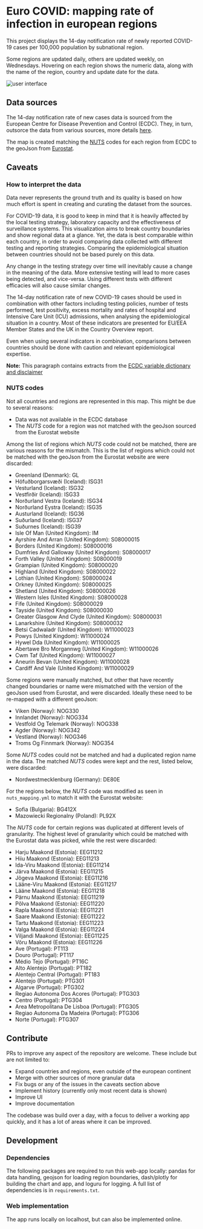 # Euro COVID: mapping rate of infection in european regions

This project displays the 14-day notification rate of newly reported COVID-19 cases per 100,000 population by subnational region.

Some regions are updated daily, others are updated weekly, on Wednesdays. Hovering on each region shows the numeric data, along with the name of the region, country and update date for the data.

![user interface](https://github.com/pepicello/eurocovid/blob/master/ui.jpg?raw=true)

## Data sources

The 14-day notification rate of new cases data is sourced from the European Centre for Disease Prevention and Control (ECDC). They, in turn, outsorce the data from various sources, more details [here](https://www.ecdc.europa.eu/en/covid-19/data-collection).

The map is created matching the [NUTS](https://en.wikipedia.org/wiki/Nomenclature_of_Territorial_Units_for_Statistics) codes for each region from ECDC to the geoJson from [Eurostat](https://ec.europa.eu/eurostat/web/gisco/geodata/reference-data/administrative-units-statistical-units/nuts).

## Caveats

### How to interpret the data
Data never represents the ground truth and its quality is based on how much effort is spent in creating and curating the dataset from the sources.

For COVID-19 data, it is good to keep in mind that it is heavily affected by the local testing strategy, laboratory capacity and the effectiveness of surveillance systems. This visualization aims to break country boundaries and show regional data at a glance. Yet, the data is best comparable within each country, in order to avoid comparing data collected with different testing and reporting strategies. Comparing the epidemiological situation between countries should not be based purely on this data.

Any change in the testing strategy over time will inevitably cause a change in the meaning of the data. More extensive testing will lead to more cases being detected, and vice-versa. Using different tests with different efficacies will also cause similar changes.

The 14-day notification rate of new COVID-19 cases should be used in combination with other factors including testing policies, number of tests performed, test positivity, excess mortality and rates of hospital and Intensive Care Unit (ICU) admissions, when analysing the epidemiological situation in a country. Most of these indicators are presented for EU/EEA Member States and the UK in the Country Overview report.

Even when using several indicators in combination, comparisons between countries should be done with caution and relevant epidemiological expertise.

**Note:** This paragraph contains extracts from the [ECDC variable dictionary and disclaimer](https://www.ecdc.europa.eu/sites/default/files/documents/2020-08-12_Variable_Dictionary_and_Disclaimer_subnational_weekly_data_0.pdf)

### NUTS codes

Not all countries and regions are represented in this map. This might be due to several reasons:
  - Data was not available in the ECDC database
  - The *NUTS* code for a region was not matched with the geoJson sourced from the Eurostat website

Among the list of regions which *NUTS* code could not be matched, there are various reasons for the mismatch.
This is the list of regions which could not be matched with the geoJson from the Eurostat website are were discarded:
  - Greenland (Denmark): GL
  - Höfuðborgarsvæði (Iceland): ISG31
  - Vesturland (Iceland): ISG32
  - Vestfirðir (Iceland): ISG33
  - Norðurland Vestra (Iceland): ISG34
  - Norðurland Eystra (Iceland): ISG35
  - Austurland (Iceland): ISG36
  - Suðurland (Iceland): ISG37
  - Suðurnes (Iceland): ISG39  
  - Isle Of Man (United Kingdom): IM
  - Ayrshire And Arran (United Kingdom): S08000015
  - Borders (United Kingdom): S08000016
  - Dumfries And Galloway (United Kingdom): S08000017
  - Forth Valley (United Kingdom): S08000019
  - Grampian (United Kingdom): S08000020
  - Highland (United Kingdom): S08000022
  - Lothian (United Kingdom): S08000024
  - Orkney (United Kingdom): S08000025
  - Shetland (United Kingdom): S08000026
  - Western Isles (United Kingdom): S08000028
  - Fife (United Kingdom): S08000029
  - Tayside (United Kingdom): S08000030
  - Greater Glasgow And Clyde (United Kingdom): S08000031
  - Lanarkshire (United Kingdom): S08000032
  - Betsi Cadwaladr (United Kingdom): W11000023
  - Powys (United Kingdom): W11000024
  - Hywel Dda (United Kingdom): W11000025
  - Abertawe Bro Morgannwg (United Kingdom): W11000026
  - Cwm Taf (United Kingdom): W11000027
  - Aneurin Bevan (United Kingdom): W11000028
  - Cardiff And Vale (United Kingdom): W11000029  

Some regions were manually matched, but other that have recently changed boundaries or name were mismatched with the version of the geoJson used from Eurostat, and were discarded. Ideally these need to be re-mapped with a different geoJson:
  - Viken (Norway): NOG330
  - Innlandet (Norway): NOG334
  - Vestfold Og Telemark (Norway): NOG338
  - Agder (Norway): NOG342
  - Vestland (Norway): NOG346
  - Troms Og Finnmark (Norway): NOG354

Some *NUTS* codes could not be matched and had a duplicated region name in the data. The matched *NUTS* codes were kept and the rest, listed below, were discarded:
  - Nordwestmecklenburg (Germany): DE80E

For the regions below, the *NUTS* code was modified as seen in `nuts_mapping.yml` to match it with the Eurostat website:
  - Sofia (Bulgaria): BG412X
  - Mazowiecki Regionalny (Poland): PL92X

The *NUTS* code for certain regions was duplicated at different levels of granularity. The highest level of granularity which could be matched with the Eurostat data was picked, while the rest were discarded:
  - Harju Maakond (Estonia): EEG11212
  - Hiiu Maakond (Estonia): EEG11213
  - Ida-Viru Maakond (Estonia): EEG11214
  - Järva Maakond (Estonia): EEG11215
  - Jõgeva Maakond (Estonia): EEG11216
  - Lääne-Viru Maakond (Estonia): EEG11217
  - Lääne Maakond (Estonia): EEG11218
  - Pärnu Maakond (Estonia): EEG11219
  - Põlva Maakond (Estonia): EEG11220
  - Rapla Maakond (Estonia): EEG11221
  - Saare Maakond (Estonia): EEG11222
  - Tartu Maakond (Estonia): EEG11223
  - Valga Maakond (Estonia): EEG11224
  - Viljandi Maakond (Estonia): EEG11225
  - Võru Maakond (Estonia): EEG11226
  - Ave (Portugal): PT113
  - Douro (Portugal): PT117
  - Médio Tejo (Portugal): PT16C
  - Alto Alentejo (Portugal): PT182
  - Alentejo Central (Portugal): PT183
  - Alentejo (Portugal): PTG301
  - Algarve (Portugal): PTG302
  - Regiao Autonoma Dos Acores (Portugal): PTG303
  - Centro (Portugal): PTG304
  - Area Metropolitana De Lisboa (Portugal): PTG305
  - Regiao Autonoma Da Madeira (Portugal): PTG306
  - Norte (Portugal): PTG307

## Contribute

PRs to improve any aspect of the repository are welcome. These include but are not limited to:
  - Expand countries and regions, even outside of the european continent
  - Merge with other sources of more granular data
  - Fix bugs or any of the issues in the caveats section above
  - Implement history (currently only most recent data is shown)
  - Improve UI
  - Improve documentation

The codebase was build over a day, with a focus to deliver a working app quickly, and it has a lot of areas where it can be improved.

## Development

### Dependencies

The following packages are required to run this web-app locally: pandas for data handling, geojson for loading region boundaries, dash/plotly for building the chart and app, and loguru for logging. A full list of dependencies is in `requirements.txt`.

### Web implementation

The app runs locally on localhost, but can also be implemented online.
